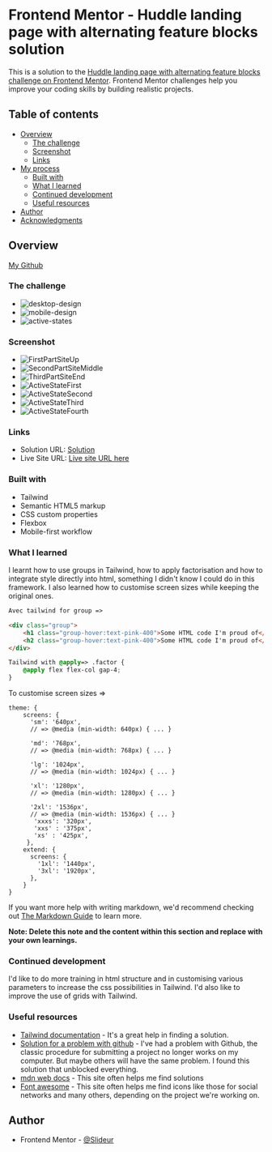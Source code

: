 # Frontend Mentor - Huddle landing page with alternating feature blocks solution

This is a solution to the [Huddle landing page with alternating feature blocks challenge on Frontend Mentor](https://www.frontendmentor.io/challenges/huddle-landing-page-with-alternating-feature-blocks-5ca5f5981e82137ec91a5100). Frontend Mentor challenges help you improve your coding skills by building realistic projects.

## Table of contents

- [Overview](#overview)
  - [The challenge](#the-challenge)
  - [Screenshot](#screenshot)
  - [Links](#links)
- [My process](#my-process)
  - [Built with](#built-with)
  - [What I learned](#what-i-learned)
  - [Continued development](#continued-development)
  - [Useful resources](#useful-resources)
- [Author](#author)
- [Acknowledgments](#acknowledgments)

## Overview

[My Github](https://slideur.github.io/HuddleLanding/)

### The challenge

- ![desktop-design](/design/desktop-design.jpg)
- ![mobile-design](/design/mobile-design.jpg)
- ![active-states](/design/active-states.jpg)

### Screenshot

- ![FirstPartSiteUp](/ImagesSite/FirstPartSiteUp.png)
- ![SecondPartSiteMiddle](/ImagesSite/SecondPartSiteMiddle.png)
- ![ThirdPartSiteEnd](/ImagesSite/ThirdPartSiteEnd.png)
- ![ActiveStateFirst](/ImagesSite/ActiveStateFirst.png)
- ![ActiveStateSecond](/ImagesSite/ActiveStateSecond.png)
- ![ActiveStateThird](/ImagesSite/ActiveStateThird.png)
- ![ActiveStateFourth](/ImagesSite/ActiveStateFourth.png)

### Links

- Solution URL: [Solution](https://www.frontendmentor.io/solutions/tailwind-mobile-first-workflow-mki_iONjff)
- Live Site URL: [Live site URL here](https://slideur.github.io/HuddleLanding/)

### Built with

- Tailwind
- Semantic HTML5 markup
- CSS custom properties
- Flexbox
- Mobile-first workflow

### What I learned

I learnt how to use groups in Tailwind, how to apply factorisation and how to integrate style directly into html, something I didn't know I could do in this framework. I also learned how to customise screen sizes while keeping the original ones.

```html
Avec tailwind for group =>

<div class="group">
	<h1 class="group-hover:text-pink-400">Some HTML code I'm proud of</h1>
	<h2 class="group-hover:text-pink-400">Some HTML code I'm proud of</h2>
</div>
```

```css
Tailwind with @apply=> .factor {
	@apply flex flex-col gap-4;
}
```

To customise screen sizes =>

```tailwind
theme: {
    screens: {
      'sm': '640px',
      // => @media (min-width: 640px) { ... }

      'md': '768px',
      // => @media (min-width: 768px) { ... }

      'lg': '1024px',
      // => @media (min-width: 1024px) { ... }

      'xl': '1280px',
      // => @media (min-width: 1280px) { ... }

      '2xl': '1536px',
      // => @media (min-width: 1536px) { ... }
       'xxxs': '320px',
       'xxs' : '375px',
       'xs' : '425px',
     },
    extend: {
      screens: {
        '1xl': '1440px',
        '3xl': '1920px',
      },
    }
}
```

If you want more help with writing markdown, we'd recommend checking out [The Markdown Guide](https://www.markdownguide.org/) to learn more.

**Note: Delete this note and the content within this section and replace with your own learnings.**

### Continued development

I'd like to do more training in html structure and in customising various parameters to increase the css possibilities in Tailwind. I'd also like to improve the use of grids with Tailwind.

### Useful resources

- [Tailwind documentation](https://tailwindcss.com/docs/installation) - It's a great help in finding a solution.
- [Solution for a problem with github](https://www.freecodecamp.org/news/error-src-refspec-master-does-not-match-any-how-to-fix-in-git/) - I've had a problem with Github, the classic procedure for submitting a project no longer works on my computer. But maybe others will have the same problem. I found this solution that unblocked everything.
- [mdn web docs](https://developer.mozilla.org/en-US/docs/Web/CSS) - This site often helps me find solutions
- [Font awesome](https://fontawesome.com/icons/google?f=brands&s=solid) - This site often helps me find icons like those for social networks and many others, depending on the project we're working on.

## Author

- Frontend Mentor - [@Slideur](https://www.frontendmentor.io/profile/Slideur)
